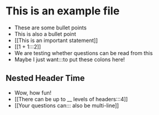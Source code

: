 # This is an example file
- These are some bullet points
- This is also a bullet point
- [[This is an important statement]]
- [[1 + 1:::2]]
- We are testing whether questions can be read from this
- Maybe I just want:::to put these colons here!

## Nested Header Time
- Wow, how fun!
- [[There can be up to __ levels of headers:::4]]
- [[Your questions can:::
also be multi-line]]